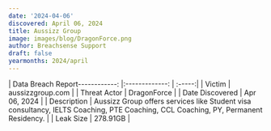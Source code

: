 ```yaml
---
date: '2024-04-06'
discovered: April 06, 2024
title: Aussizz Group
image: images/blog/DragonForce.png
author: Breachsense Support
draft: false
yearmonths: 2024/april
---
```


| Data Breach Report------------:     |:-------------:    | :-----:|
| Victim      | aussizzgroup.com      | 
| Threat Actor      | DragonForce      | 
| Date Discovered      | Apr 06, 2024      | 
| Description      | Aussizz Group offers services like Student visa consultancy, IELTS Coaching, PTE Coaching, CCL Coaching, PY, Permanent Residency.      | 
| Leak Size      | 278.91GB      | 

